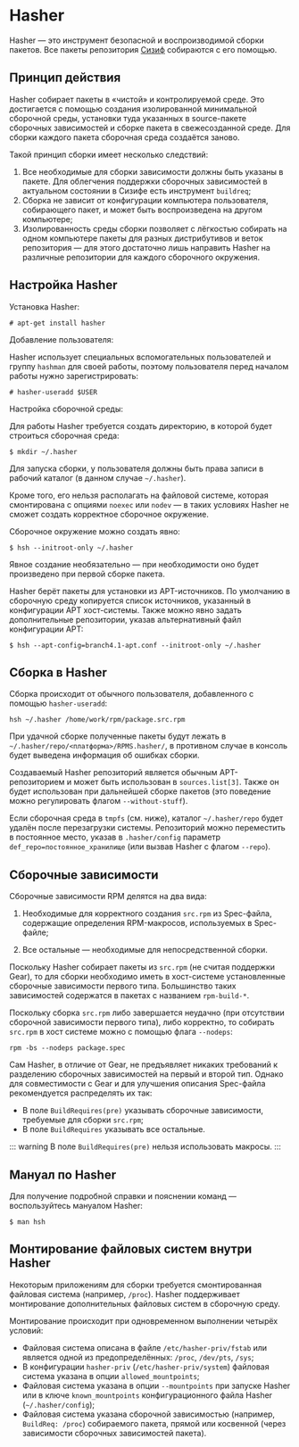# Hasher

Hasher — это инструмент безопасной и воспроизводимой сборки пакетов. Все пакеты репозитория [Сизиф](https://www.altlinux.org/Sisyphus) собираются с его помощью.

## Принцип действия

Hasher собирает пакеты в «чистой» и контролируемой среде. Это достигается с помощью создания изолированной минимальной сборочной среды, установки туда указанных в source-пакете сборочных зависимостей и сборке пакета в свежесозданной среде. Для сборки каждого пакета сборочная среда создаётся заново.

Такой принцип сборки имеет несколько следствий:

1. Все необходимые для сборки зависимости должны быть указаны в пакете. Для облегчения поддержки сборочных зависимостей в актуальном состоянии в Сизифе есть инструмент `buildreq`;
2. Сборка не зависит от конфигурации компьютера пользователя, собирающего пакет, и может быть воспроизведена на другом компьютере;
3. Изолированность среды сборки позволяет с лёгкостью собирать на одном компьютере пакеты для разных дистрибутивов и веток репозитория — для этого достаточно лишь направить Hasher на различные репозитории для каждого сборочного окружения.

## Настройка Hasher

Установка Hasher:

```shell
# apt-get install hasher
```

Добавление пользователя:

Hasher использует специальных вспомогательных пользователей и группу `hashman` для своей работы, поэтому пользователя перед началом работы нужно зарегистрировать:

```shell
# hasher-useradd $USER
```

Настройка сборочной среды:

Для работы Hasher требуется создать директорию, в которой будет строиться сборочная среда:

```shell
$ mkdir ~/.hasher
```

Для запуска сборки, у пользователя должны быть права записи в рабочий каталог (в данном случае `~/.hasher`).

Кроме того, его нельзя располагать на файловой системе, которая смонтирована с опциями `noexec` или `nodev` — в таких условиях Hasher не сможет создать корректное сборочное окружение.

Сборочное окружение можно создать явно:

```shell
$ hsh --initroot-only ~/.hasher
```

Явное создание необязательно — при необходимости оно будет произведено при первой сборке пакета.

Hasher берёт пакеты для установки из APT-источников. По умолчанию в сборочную среду копируется список источников, указанный в конфигурации APT хост-системы. Также можно явно задать дополнительные репозитории, указав альтернативный файл конфигурации APT:

```shell
$ hsh --apt-config=branch4.1-apt.conf --initroot-only ~/.hasher
```

## Сборка в Hasher

Сборка происходит от обычного пользователя, добавленного с помощью `hasher-useradd`:

```shell
hsh ~/.hasher /home/work/rpm/package.src.rpm
```

При удачной сборке полученные пакеты будут лежать в `~/.hasher/repo/<платформа>/RPMS.hasher/`, в противном случае в консоль будет выведена информация об ошибках сборки.

Создаваемый Hasher репозиторий является обычным APT-репозиторием и может быть использован в `sources.list[3]`. Также он будет использован при дальнейшей сборке пакетов (это поведение можно регулировать флагом `--without-stuff`).

Если сборочная среда в `tmpfs` (см. ниже), каталог `~/.hasher/repo` будет удалён после перезагрузки системы. Репозиторий можно переместить в постоянное место, указав в `.hasher/config` параметр `def_repo=постоянное_хранилище` (или вызвав Hasher с флагом `--repo`).

## Сборочные зависимости

Сборочные зависимости RPM делятся на два вида:

1. Необходимые для корректного создания `src.rpm` из Spec-файла, содержащие определения RPM-макросов, используемых в Spec-файле;

2. Все остальные — необходимые для непосредственной сборки.

Поскольку Hasher собирает пакеты из `src.rpm` (не считая поддержки Gear), то для сборки необходимо иметь в хост-системе установленные сборочные зависимости первого типа. Большинство таких зависимостей содержатся в пакетах с названием `rpm-build-*`.

Поскольку сборка `src.rpm` либо завершается неудачно (при отсутствии сборочной зависимости первого типа), либо корректно, то собирать `src.rpm` в хост системе можно с помощью флага `--nodeps`:

```shell
rpm -bs --nodeps package.spec
```

Сам Hasher, в отличие от Gear, не предъявляет никаких требований к разделению сборочных зависимостей на первый и второй тип. Однако для совместимости с Gear и для улучшения описания Spec-файла рекомендуется распределять их так:

- В поле `BuildRequires(pre)` указывать сборочные зависимости, требуемые для сборки `src.rpm`;
- В поле `BuildRequires` указывать все остальные.

::: warning
В поле `BuildRequires(pre)` нельзя использовать макросы.
:::

## Мануал по Hasher

Для получение подробной справки и пояснении команд — воспользуйтесь мануалом Hasher:

```shell
$ man hsh
```

## Монтирование файловых систем внутри Hasher

Некоторым приложениям для сборки требуется смонтированная файловая система (например, `/proc`). Hasher поддерживает монтирование дополнительных файловых систем в сборочную среду.

Монтирование происходит при одновременном выполнении четырёх условий:

- Файловая система описана в файле `/etc/hasher-priv/fstab` или является одной из предопределённых: `/proc`, `/dev/pts`, `/sys`;
- В конфигурации `hasher-priv` (`/etc/hasher-priv/system`) файловая система указана в опции `allowed_mountpoints`;
- Файловая система указана в опции `--mountpoints` при запуске Hasher или в ключе `known_mountpoints` конфигурационного файла Hasher (`~/.hasher/config`);
- Файловая система указана сборочной зависимостью (например, `BuildReq: /proc`) собираемого пакета, прямой или косвенной (через зависимости сборочных зависимостей пакета).
